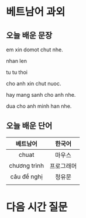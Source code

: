# 베트남어 과외

## 오늘 배운 문장

em xin domot chut nhe.

nhan len

tu tu thoi

cho anh xin chut nuoc.

hay mang sanh cho anh nhe.

dua cho anh minh han nhe.


## 오늘 배운 단어
| 베트남어 | 한국어 |
|:--:|:--:|
|chuat|마우스|
|chương trình|프로그래머|
|câu đề nghị|청유문|
|||


# 다음 시간 질문